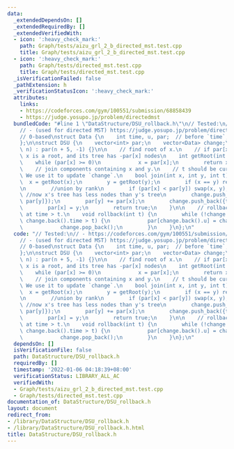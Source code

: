 ```yaml
---
data:
  _extendedDependsOn: []
  _extendedRequiredBy: []
  _extendedVerifiedWith:
  - icon: ':heavy_check_mark:'
    path: Graph/tests/aizu_grl_2_b_directed_mst.test.cpp
    title: Graph/tests/aizu_grl_2_b_directed_mst.test.cpp
  - icon: ':heavy_check_mark:'
    path: Graph/tests/directed_mst.test.cpp
    title: Graph/tests/directed_mst.test.cpp
  _isVerificationFailed: false
  _pathExtension: h
  _verificationStatusIcon: ':heavy_check_mark:'
  attributes:
    links:
    - https://codeforces.com/gym/100551/submission/68858439
    - https://judge.yosupo.jp/problem/directedmst
  bundledCode: "#line 1 \"DataStructure/DSU_rollback.h\"\n// Tested:\n// - https://codeforces.com/gym/100551/submission/68858439\n\
    // - (used for directed MST) https://judge.yosupo.jp/problem/directedmst\n//\n\
    // 0-based\nstruct Data {\n    int time, u, par;  // before `time`, `par` = par[u]\n\
    };\n\nstruct DSU {\n    vector<int> par;\n    vector<Data> change;\n\n    DSU(int\
    \ n) : par(n + 5, -1) {}\n\n    // find root of x.\n    // if par[x] < 0 then\
    \ x is a root, and its tree has -par[x] nodes\n    int getRoot(int x) {\n    \
    \    while (par[x] >= 0)\n            x = par[x];\n        return x;\n    }\n\n\
    \    // join components containing x and y.\n    // t should be current time.\
    \ We use it to update `change`.\n    bool join(int x, int y, int t) {\n      \
    \  x = getRoot(x);\n        y = getRoot(y);\n        if (x == y) return false;\n\
    \n        //union by rank\n        if (par[x] < par[y]) swap(x, y); \n       \
    \ //now x's tree has less nodes than y's tree\n        change.push_back({t, y,\
    \ par[y]});\n        par[y] += par[x];\n        change.push_back({t, x, par[x]});\n\
    \        par[x] = y;\n        return true;\n    }\n\n    // rollback all changes\
    \ at time > t.\n    void rollback(int t) {\n        while (!change.empty() &&\
    \ change.back().time > t) {\n            par[change.back().u] = change.back().par;\n\
    \            change.pop_back();\n        }\n    }\n};\n"
  code: "// Tested:\n// - https://codeforces.com/gym/100551/submission/68858439\n\
    // - (used for directed MST) https://judge.yosupo.jp/problem/directedmst\n//\n\
    // 0-based\nstruct Data {\n    int time, u, par;  // before `time`, `par` = par[u]\n\
    };\n\nstruct DSU {\n    vector<int> par;\n    vector<Data> change;\n\n    DSU(int\
    \ n) : par(n + 5, -1) {}\n\n    // find root of x.\n    // if par[x] < 0 then\
    \ x is a root, and its tree has -par[x] nodes\n    int getRoot(int x) {\n    \
    \    while (par[x] >= 0)\n            x = par[x];\n        return x;\n    }\n\n\
    \    // join components containing x and y.\n    // t should be current time.\
    \ We use it to update `change`.\n    bool join(int x, int y, int t) {\n      \
    \  x = getRoot(x);\n        y = getRoot(y);\n        if (x == y) return false;\n\
    \n        //union by rank\n        if (par[x] < par[y]) swap(x, y); \n       \
    \ //now x's tree has less nodes than y's tree\n        change.push_back({t, y,\
    \ par[y]});\n        par[y] += par[x];\n        change.push_back({t, x, par[x]});\n\
    \        par[x] = y;\n        return true;\n    }\n\n    // rollback all changes\
    \ at time > t.\n    void rollback(int t) {\n        while (!change.empty() &&\
    \ change.back().time > t) {\n            par[change.back().u] = change.back().par;\n\
    \            change.pop_back();\n        }\n    }\n};\n"
  dependsOn: []
  isVerificationFile: false
  path: DataStructure/DSU_rollback.h
  requiredBy: []
  timestamp: '2022-01-06 04:18:39+08:00'
  verificationStatus: LIBRARY_ALL_AC
  verifiedWith:
  - Graph/tests/aizu_grl_2_b_directed_mst.test.cpp
  - Graph/tests/directed_mst.test.cpp
documentation_of: DataStructure/DSU_rollback.h
layout: document
redirect_from:
- /library/DataStructure/DSU_rollback.h
- /library/DataStructure/DSU_rollback.h.html
title: DataStructure/DSU_rollback.h
---
```

